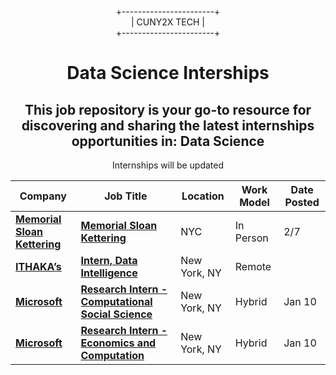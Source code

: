 <div align="center">
  
+-----------------------+  
|      CUNY2X TECH       |  
+-----------------------+

</div>


<div style="text-align:center" >
<h1 style="text-align:center">Data Science Interships</h1>
<h2>This job repository is your go-to resource for discovering and sharing the latest internships opportunities in: Data Science
</h2>
<p>Internships will be updated</p>
</div>

| Company | Job Title | Location | Work Model | Date Posted |
| ----- | --------- |  --------- | ---- | ------- |
|**[Memorial Sloan Kettering](https://app.smartsheet.com/b/form/767c0868f4e94fb69af98ccdde53377f)**|**[Memorial Sloan Kettering](https://app.smartsheet.com/b/form/767c0868f4e94fb69af98ccdde53377f)**|NYC| In Person|2/7|
| **[ITHAKA’s ]([https://www.microsoft.com](https://www.ithaka.org/job/4518771005/?gh_jid=4518771005))** | **[Intern, Data Intelligence](https://www.ithaka.org/job/4518771005/?gh_jid=4518771005)** | New York, NY | Remote|  |
| **[Microsoft](https://www.microsoft.com)** | **[Research Intern - Computational Social Science](https://jobright.ai/jobs/info/672e90e971dd777880e8f40b?utm_campaign=1066&utm_source=git)** | New York, NY | Hybrid | Jan 10 |
| **[Microsoft](https://www.microsoft.com)** | **[Research Intern - Economics and Computation](https://jobright.ai/jobs/info/6722b01b30048ae6e4c638a3?utm_campaign=1066&utm_source=git)** | New York, NY | Hybrid | Jan 10 |



